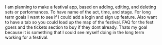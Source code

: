 I am planning to make a festival app, based on adding, editing, and deleting sets or performances. To have name of the act, time, and stage. For long term goals I want to see if I could add a login and sign up feature. Also want to have a tab so you could load up the map of the festival. FAQ for the fest goers and the tickets section to buy if they dont already. Thats my goal because it is something that I could see myself doing in the long term working for a festival.